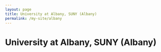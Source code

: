```yaml
---
layout: page
title: University at Albany, SUNY (Albany)
permalink: /my-site/albany
---
```

# University at Albany, SUNY (Albany)
